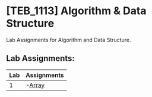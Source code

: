 # **[TEB_1113]** Algorithm & Data Structure

Lab Assignments for Algorithm and Data Structure.

## Lab Assignments:

| Lab |  Assignments                                                                                                                          |
|-----|---------------------------------------------------------------------------------------------------------------------------------------|
|  1  |-[Array](https://github.com/azhadpro/TEB1113_DSA_24006368/blob/e3b96429e8058a63df70dae3e8a9744b10196784/Lab%201/24006368_Azhad_L1.cpp) |



